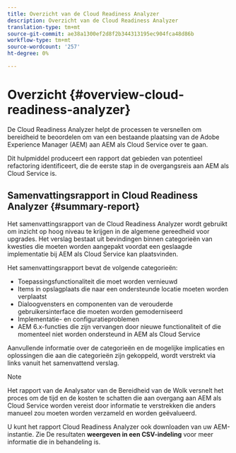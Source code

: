 ```yaml
---
title: Overzicht van de Cloud Readiness Analyzer
description: Overzicht van de Cloud Readiness Analyzer
translation-type: tm+mt
source-git-commit: ae38a1300ef2d8f2b344313195ec904fca48d86b
workflow-type: tm+mt
source-wordcount: '257'
ht-degree: 0%

---
```



# Overzicht {#overview-cloud-readiness-analyzer}

De Cloud Readiness Analyzer helpt de processen te versnellen om bereidheid te beoordelen om van een bestaande plaatsing van de Adobe Experience Manager (AEM) aan AEM als Cloud Service over te gaan.

Dit hulpmiddel produceert een rapport dat gebieden van potentieel refactoring identificeert, die de eerste stap in de overgangsreis aan AEM als Cloud Service is.

## Samenvattingsrapport in Cloud Readiness Analyzer {#summary-report}

Het samenvattingsrapport van de Cloud Readiness Analyzer wordt gebruikt om inzicht op hoog niveau te krijgen in de algemene gereedheid voor upgrades. Het verslag bestaat uit bevindingen binnen categorieën van kwesties die moeten worden aangepakt voordat een geslaagde implementatie bij AEM als Cloud Service kan plaatsvinden.

Het samenvattingsrapport bevat de volgende categorieën:

* Toepassingsfunctionaliteit die moet worden vernieuwd
* Items in opslagplaats die naar een ondersteunde locatie moeten worden verplaatst
* Dialoogvensters en componenten van de verouderde gebruikersinterface die moeten worden gemoderniseerd
* Implementatie- en configuratieproblemen
* AEM 6.x-functies die zijn vervangen door nieuwe functionaliteit of die momenteel niet worden ondersteund in AEM als Cloud Service

Aanvullende informatie over de categorieën en de mogelijke implicaties en oplossingen die aan die categorieën zijn gekoppeld, wordt verstrekt via links vanuit het samenvattend verslag.

>[!NOTE]
>Het rapport van de Analysator van de Bereidheid van de Wolk versnelt het proces om de tijd en de kosten te schatten die aan overgang aan AEM als Cloud Service worden vereist door informatie te verstrekken die anders manueel zou moeten worden verzameld en worden geëvalueerd.

U kunt het rapport Cloud Readiness Analyzer ook downloaden van uw AEM-instantie. Zie De resultaten **weergeven in een CSV-indeling** voor meer informatie die in behandeling is.